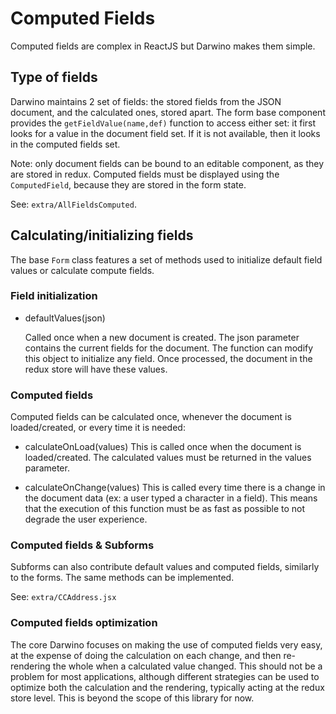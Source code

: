 # Computed Fields

Computed fields are complex in ReactJS but Darwino makes them simple.

## Type of fields
Darwino maintains 2 set of fields: the stored fields from the JSON document, and the calculated ones, stored apart. The form base component provides the `getFieldValue(name,def)` function to access either set: it first looks for a value in the document field set. If it is not available, then it looks in the computed fields set. 

Note: only document fields can be bound to an editable component, as they are stored in redux. Computed fields must be displayed using the `ComputedField`, because they are stored in the form state.

See: `extra/AllFieldsComputed`.

## Calculating/initializing fields
The base `Form` class features a set of methods used to initialize default field values or calculate compute fields.

### Field initialization
- defaultValues(json)

  Called once when a new document is created. The json parameter contains the current fields for the document. The function can modify this object to initialize any field. Once processed, the document in the redux store will have these values.

### Computed fields
Computed fields can be calculated once, whenever the document is loaded/created, or every time it is needed:

- calculateOnLoad(values)
  This is called once when the document is loaded/created. The calculated values must be returned in the values parameter.
  
- calculateOnChange(values)
  This is called every time there is a change in the document data (ex: a user typed a character in a field). This means that the execution of this function must be as fast as possible to not degrade the user experience.

### Computed fields & Subforms
Subforms can also contribute default values and computed fields, similarly to the forms. The same methods can be implemented.

See: `extra/CCAddress.jsx`

### Computed fields optimization
The core Darwino focuses on making the use of computed fields very easy, at the expense of doing the calculation on each change, and then re-rendering the whole when a calculated value changed. This should not be a problem for most applications, although different strategies can be used to optimize both the calculation and the rendering, typically acting at the redux store level.
This is beyond the scope of this library for now.


